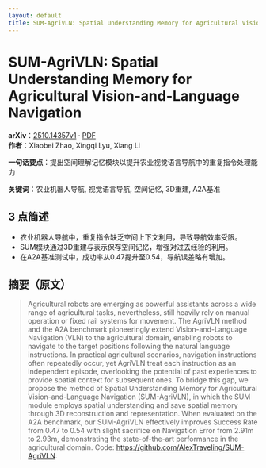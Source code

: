 ```yaml
---
layout: default
title: SUM-AgriVLN: Spatial Understanding Memory for Agricultural Vision-and-Language Navigation
---
```


# SUM-AgriVLN: Spatial Understanding Memory for Agricultural Vision-and-Language Navigation
**arXiv**：[2510.14357v1](https://arxiv.org/abs/2510.14357) · [PDF](https://arxiv.org/pdf/2510.14357.pdf)  
**作者**：Xiaobei Zhao, Xingqi Lyu, Xiang Li  

**一句话要点**：提出空间理解记忆模块以提升农业视觉语言导航中的重复指令处理能力

**关键词**：农业机器人导航, 视觉语言导航, 空间记忆, 3D重建, A2A基准

## 3 点简述
- 农业机器人导航中，重复指令缺乏空间上下文利用，导致导航效率受限。
- SUM模块通过3D重建与表示保存空间记忆，增强对过去经验的利用。
- 在A2A基准测试中，成功率从0.47提升至0.54，导航误差略有增加。

## 摘要（原文）

> Agricultural robots are emerging as powerful assistants across a wide range
> of agricultural tasks, nevertheless, still heavily rely on manual operation or
> fixed rail systems for movement. The AgriVLN method and the A2A benchmark
> pioneeringly extend Vision-and-Language Navigation (VLN) to the agricultural
> domain, enabling robots to navigate to the target positions following the
> natural language instructions. In practical agricultural scenarios, navigation
> instructions often repeatedly occur, yet AgriVLN treat each instruction as an
> independent episode, overlooking the potential of past experiences to provide
> spatial context for subsequent ones. To bridge this gap, we propose the method
> of Spatial Understanding Memory for Agricultural Vision-and-Language Navigation
> (SUM-AgriVLN), in which the SUM module employs spatial understanding and save
> spatial memory through 3D reconstruction and representation. When evaluated on
> the A2A benchmark, our SUM-AgriVLN effectively improves Success Rate from 0.47
> to 0.54 with slight sacrifice on Navigation Error from 2.91m to 2.93m,
> demonstrating the state-of-the-art performance in the agricultural domain.
> Code: https://github.com/AlexTraveling/SUM-AgriVLN.

